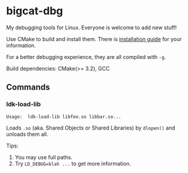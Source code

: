 # bigcat-dbg

My debugging tools for Linux. Everyone is welcome to add new stuff!

Use CMake to build and install them. There is [installation guide](INSTALL.md) for your information.

For a better debugging experience, they are all compiled with `-g`.

Build dependencies: CMake(>= 3.2), GCC

## Commands

### ldk-load-lib
```
Usage:  ldk-load-lib libfoo.so libbar.so...
```
Loads `.so` (aka. Shared Objects or Shared Libraries) by `dlopen()` and unloads them all.

Tips:
1. You may use full paths.
2. Try `LD_DEBUG=blah ...` to get more information.
